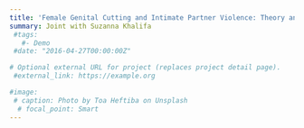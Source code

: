```yaml
---
title: 'Female Genital Cutting and Intimate Partner Violence: Theory and Evidence from Nigeria'
summary: Joint with Suzanna Khalifa
 #tags:
   #- Demo
 #date: "2016-04-27T00:00:00Z"

# Optional external URL for project (replaces project detail page).
 #external_link: https://example.org

#image:
 # caption: Photo by Toa Heftiba on Unsplash
  # focal_point: Smart
---
```

